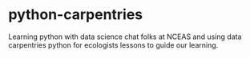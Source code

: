 # python-carpentries
Learning python with data science chat folks at NCEAS and using data carpentries python for ecologists lessons to guide our learning.
